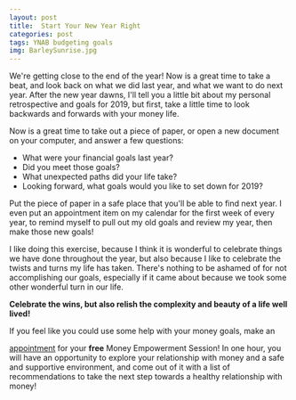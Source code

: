 ```yaml
---
layout: post
title:  Start Your New Year Right
categories: post
tags: YNAB budgeting goals 
img: BarleySunrise.jpg
---
```


We're getting close to the end of the year! Now is a great time to take a beat, and look back on what we did last year, and what we want to do next year. After the new year dawns, I'll tell you a little bit about my personal retrospective and goals for 2019, but first, take a little time to look backwards and forwards with your money life.

<!--more-->

Now is a great time to take out a piece of paper, or open a new document on your computer, and answer a few questions:  
* What were your financial goals last year?
* Did you meet those goals?
* What unexpected paths did your life take?
* Looking forward, what goals would you like to set down for 2019?

Put the piece of paper in a safe place that you'll be able to find next year. I even put an appointment item on my calendar for the first week of every year, to remind myself to pull out my old goals and review my year, then make those new goals!

I like doing this exercise, because I think it is wonderful to celebrate things we have done throughout the year, but also because I like to celebrate the twists and turns my life has taken. There's nothing to be ashamed of for not accomplishing our goals, especially if it came about because we took some other wonderful turn in our life. 

**Celebrate the wins, but also relish the complexity and beauty of a life well lived!**

If you feel like you could use some help with your money goals, make an <link href="https://assets.calendly.com/assets/external/widget.css" rel="stylesheet">
<script src="https://assets.calendly.com/assets/external/widget.js" type="text/javascript"></script>
<a href="" onclick="Calendly.showPopupWidget('https://calendly.com/ceciliacase/initialconsult');return false;">appointment</a> for your **free** Money Empowerment Session! In one hour, you will have an opportunity to explore your relationship with money and a safe and supportive environment, and come out of it with a list of recommendations to take the next step towards a healthy relationship with money!